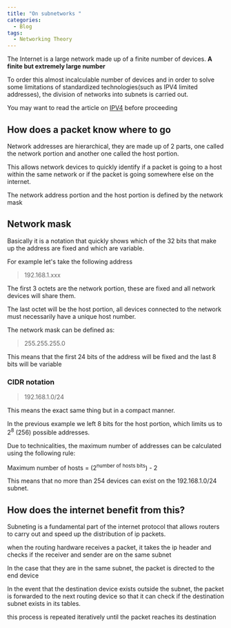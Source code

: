 ```yaml
---
title: "On subnetworks "
categories:
  - Blog
tags:
  - Networking Theory
---
```


The Internet is a large network made up of a finite number of devices.
<b>A finite but extremely large number</b>


To order this almost incalculable number of devices and in order to solve some limitations of standardized technologies(such as IPV4 limited addresses), the division of networks into subnets is carried out.

You may want to read the article on <a href="../Internet-protocol/">IPV4</a> before proceeding

<h2> How does a packet know where to go</h2>

Network addresses are hierarchical, they are made up of 2 parts, one called the network portion and another one called the host portion.

This allows network devices to quickly identify if a packet is going to a host within the same network or if the packet is going somewhere else on the internet.

The network address portion and the host portion is defined by the network mask

<h2>Network mask</h2>

Basically it is a notation that quickly shows which of the 32 bits that make up the address are fixed and which are variable.

For example let's take the following address

>192.168.1.xxx

The first 3 octets are the network portion, these are fixed and all network devices will share them.

The last octet will be the host portion, all devices connected to the network must necessarily have a unique host number.

The network mask can be defined as:

> 255.255.255.0

This means that the first 24 bits of the address will be fixed and the last 8 bits will be variable

<h3>CIDR notation</h3>

>192.168.1.0/24

This means the exact same thing but in a compact manner.

In the previous example we left 8 bits for the host portion, which limits us to 2<sup>8</sup> (256) possible addresses.

Due to technicalities, the maximum number of addresses can be calculated using the following rule:

Maximum number of hosts = (2<sup>number of hosts bits</sup>) - 2

This means that no more than 254 devices can exist on the 192.168.1.0/24 subnet.

<h2> How does the internet benefit from this?</h2>

Subneting is a fundamental part of the internet protocol that allows routers to carry out and speed up the distribution of ip packets.

when the routing hardware receives a packet, it takes the ip header and checks if the receiver and sender are on the same subnet

In the case that they are in the same subnet, the packet is directed to the end device

In the event that the destination device exists outside the subnet, the packet is forwarded to the next routing device so that it can check if the destination subnet exists in its tables.

this process is repeated iteratively until the packet reaches its destination
